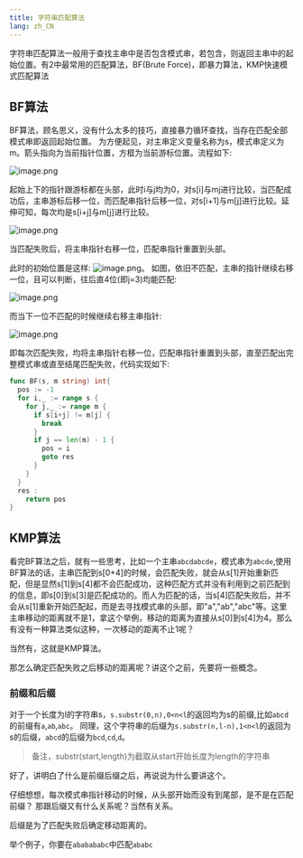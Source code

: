 ```yaml
---
title: 字符串匹配算法
lang: zh_CN
---
```


字符串匹配算法一般用于查找主串中是否包含模式串，若包含，则返回主串中的起始位置。有2中最常用的匹配算法，BF(Brute Force)，即暴力算法，KMP快速模式匹配算法

## BF算法

BF算法，顾名思义，没有什么太多的技巧，直接暴力循环查找，当存在匹配全部模式串即返回起始位置。
为方便起见，对主串定义变量名称为s，模式串定义为m。箭头指向为当前指针位置，方框为当前游标位置。流程如下:

![image.png](https://sorahei.com/static/upload/cef87545ce0679683fd4148418c26358.png)


起始上下的指针跟游标都在头部，此时i与j均为0，对s[i]与m[j](即s[0]与m[0]，为方便后面的说明，均使用i,j)进行比较，当匹配成功后，主串游标后移一位，而匹配串指针后移一位，对s[i+1]与m[j]进行比较。延伸可知，每次均是s[i+j]与m[j]进行比较。

![image.png](https://sorahei.com/static/upload/19eeb102d5f65c8405a60db04c3da614.png)

当匹配失败后，将主串指针右移一位，匹配串指针重置到头部。

此时的初始位置是这样:
![image.png](https://sorahei.com/static/upload/e26a7a1b6645452708c2e4d714047fa1.png)。
如图，依旧不匹配，主串的指针继续右移一位，且可以判断，往后直4位(即j=3)均能匹配:

![image.png](https://sorahei.com/static/upload/3202e0a09da16367db538ac679ded30e.png)

而当下一位不匹配的时候继续右移主串指针:

![image.png](https://sorahei.com/static/upload/89d36f73d20ecb82553a4065d62a70f4.png)

即每次匹配失败，均将主串指针右移一位，匹配串指针重置到头部，直至匹配出完整模式串或直至结尾匹配失败，代码实现如下:

```go
func BF(s, m string) int{
  pos := -1
  for i,_ := range s {
    for j,_ := range m {
      if s[i+j] != m[j] {
        break
      }
      if j == len(m) - 1 {
        pos = i
        goto res
      }
    }
  }
  res :
    return pos
}
```

## KMP算法 

看完BF算法之后，就有一些思考，比如一个主串``abcdabcde``，模式串为``abcde``,使用BF算法的话，主串匹配到s[0+4]的时候，会匹配失败，就会从s[1]开始重新匹配，但是显然s[1]到s[4]都不会匹配成功，这种匹配方式并没有利用到之前匹配到的信息，即s[0]到s[3]是匹配成功的。而人为匹配的话，当s[4]匹配失败后，并不会从s[1]重新开始匹配起，而是去寻找模式串的头部，即"a","ab","abc"等。这里主串移动的距离就不是1，拿这个举例，移动的距离为直接从s[0]到s[4]为4。那么有没有一种算法类似这种，一次移动的距离不止1呢？

当然有，这就是KMP算法。

那怎么确定匹配失败之后移动的距离呢？讲这个之前，先要将一些概念。

### 前缀和后缀

对于一个长度为l的字符串s，``s.substr(0,n),0<n<l``的返回均为s的前缀,比如``abcd``的前缀有``a``,``ab``,``abc``。
同理，这个字符串的后缀为``s.substr(n,l-n),1<n<l``的返回为s的后缀，``abcd``的后缀为``bcd``,``cd``,``d``。

>备注，substr(start,length)为截取从start开始长度为length的字符串

好了，讲明白了什么是前缀后缀之后，再说说为什么要讲这个。

仔细想想，每次模式串指针移动的时候，从头部开始而没有到尾部，是不是在匹配前缀？
那跟后缀又有什么关系呢？当然有关系。

后缀是为了匹配失败后确定移动距离的。

举个例子，你要在``ababababc``中匹配``ababc``


